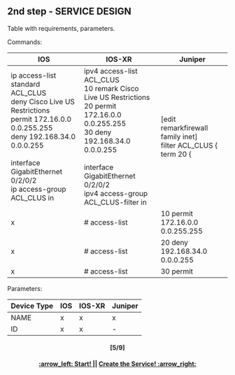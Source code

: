 ## 2nd step - SERVICE DESIGN

Table with requirements, parameters.

Commands:

IOS  | IOS-XR | Juniper
------------- | ------------- | -------------
ip access-list standard ACL_CLUS <br> deny Cisco Live US Restrictions <br> permit 172.16.0.0 0.0.255.255 <br> deny 192.168.34.0 0.0.0.255 <br> <br> interface GigabitEthernet 0/2/0/2 <br> ip access-group ACL_CLUS in | ipv4 access-list ACL_CLUS <br> 10 remark Cisco Live US Restrictions <br> 20 permit 172.16.0.0 0.0.255.255 <br> 30 deny 192.168.34.0 0.0.0.255 <br> <br> interface GigabitEthernet 0/2/0/2 <br> ipv4 access-group ACL_CLUS-filter in <br> | [edit remarkfirewall family inet] <br> filter ACL_CLUS { <br>     term 20 { <br>
x | # access-list |   10 permit 172.16.0.0 0.0.255.255  
x | # access-list |   20 deny 192.168.34.0 0.0.0.255  
x | # access-list |   30 permit  | # access-list

Parameters:

Device Type | IOS  | IOS-XR | Juniper
------------ | ------------- | ------------- | -------------
NAME | x | x | x
ID | x | x | -

<h4 align="center">[5/9]</h4>
<h4 align="center"> <a href="/readme/3.md"> :arrow_left: Start! </a> || <a href="/readme/5.md"> Create the Service! :arrow_right: </a> </h4>
